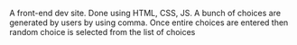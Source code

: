 A front-end dev site. Done using HTML, CSS, JS. A bunch of choices are generated by users by using comma. Once entire choices are entered then random choice is selected from the list of choices
